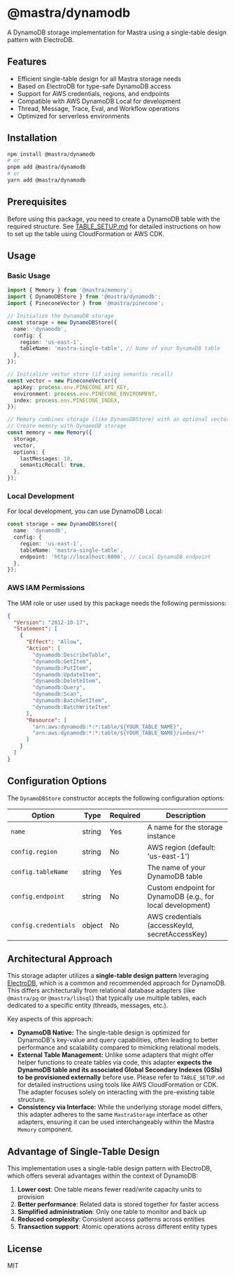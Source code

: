 # @mastra/dynamodb

A DynamoDB storage implementation for Mastra using a single-table design pattern with ElectroDB.

## Features

- Efficient single-table design for all Mastra storage needs
- Based on ElectroDB for type-safe DynamoDB access
- Support for AWS credentials, regions, and endpoints
- Compatible with AWS DynamoDB Local for development
- Thread, Message, Trace, Eval, and Workflow operations
- Optimized for serverless environments

## Installation

```bash
npm install @mastra/dynamodb
# or
pnpm add @mastra/dynamodb
# or
yarn add @mastra/dynamodb
```

## Prerequisites

Before using this package, you need to create a DynamoDB table with the required structure. See [TABLE_SETUP.md](./TABLE_SETUP.md) for detailed instructions on how to set up the table using CloudFormation or AWS CDK.

## Usage

### Basic Usage

```typescript
import { Memory } from '@mastra/memory';
import { DynamoDBStore } from '@mastra/dynamodb';
import { PineconeVector } from '@mastra/pinecone';

// Initialize the DynamoDB storage
const storage = new DynamoDBStore({
  name: 'dynamodb',
  config: {
    region: 'us-east-1',
    tableName: 'mastra-single-table', // Name of your DynamoDB table
  },
});

// Initialize vector store (if using semantic recall)
const vector = new PineconeVector({
  apiKey: process.env.PINECONE_API_KEY,
  environment: process.env.PINECONE_ENVIRONMENT,
  index: process.env.PINECONE_INDEX,
});

// Memory combines storage (like DynamoDBStore) with an optional vector store for recall
// Create memory with DynamoDB storage
const memory = new Memory({
  storage,
  vector,
  options: {
    lastMessages: 10,
    semanticRecall: true,
  },
});
```

### Local Development

For local development, you can use DynamoDB Local:

```typescript
const storage = new DynamoDBStore({
  name: 'dynamodb',
  config: {
    region: 'us-east-1',
    tableName: 'mastra-single-table',
    endpoint: 'http://localhost:8000', // Local DynamoDB endpoint
  },
});
```

### AWS IAM Permissions

The IAM role or user used by this package needs the following permissions:

```json
{
  "Version": "2012-10-17",
  "Statement": [
    {
      "Effect": "Allow",
      "Action": [
        "dynamodb:DescribeTable",
        "dynamodb:GetItem",
        "dynamodb:PutItem",
        "dynamodb:UpdateItem",
        "dynamodb:DeleteItem",
        "dynamodb:Query",
        "dynamodb:Scan",
        "dynamodb:BatchGetItem",
        "dynamodb:BatchWriteItem"
      ],
      "Resource": [
        "arn:aws:dynamodb:*:*:table/${YOUR_TABLE_NAME}",
        "arn:aws:dynamodb:*:*:table/${YOUR_TABLE_NAME}/index/*"
      ]
    }
  ]
}
```

## Configuration Options

The `DynamoDBStore` constructor accepts the following configuration options:

| Option               | Type   | Required | Description                                                |
| -------------------- | ------ | -------- | ---------------------------------------------------------- |
| `name`               | string | Yes      | A name for the storage instance                            |
| `config.region`      | string | No       | AWS region (default: 'us-east-1')                          |
| `config.tableName`   | string | Yes      | The name of your DynamoDB table                            |
| `config.endpoint`    | string | No       | Custom endpoint for DynamoDB (e.g., for local development) |
| `config.credentials` | object | No       | AWS credentials (accessKeyId, secretAccessKey)             |

## Architectural Approach

This storage adapter utilizes a **single-table design pattern** leveraging [ElectroDB](https://electrodb.dev/), which is a common and recommended approach for DynamoDB. This differs architecturally from relational database adapters (like `@mastra/pg` or `@mastra/libsql`) that typically use multiple tables, each dedicated to a specific entity (threads, messages, etc.).

Key aspects of this approach:

- **DynamoDB Native:** The single-table design is optimized for DynamoDB's key-value and query capabilities, often leading to better performance and scalability compared to mimicking relational models.
- **External Table Management:** Unlike some adapters that might offer helper functions to create tables via code, this adapter **expects the DynamoDB table and its associated Global Secondary Indexes (GSIs) to be provisioned externally** before use. Please refer to `TABLE_SETUP.md` for detailed instructions using tools like AWS CloudFormation or CDK. The adapter focuses solely on interacting with the pre-existing table structure.
- **Consistency via Interface:** While the underlying storage model differs, this adapter adheres to the same `MastraStorage` interface as other adapters, ensuring it can be used interchangeably within the Mastra `Memory` component.

## Advantage of Single-Table Design

This implementation uses a single-table design pattern with ElectroDB, which offers several advantages within the context of DynamoDB:

1. **Lower cost**: One table means fewer read/write capacity units to provision
2. **Better performance**: Related data is stored together for faster access
3. **Simplified administration**: Only one table to monitor and back up
4. **Reduced complexity**: Consistent access patterns across entities
5. **Transaction support**: Atomic operations across different entity types

## License

MIT
